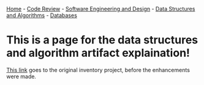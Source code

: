 [Home](README.md) - [Code Review](CodeReview.md) - [Software Engineering and Design](SoftwareEngineering_Design.md) - [Data Structures and Algorithms](DataStructures_Algorithms.md) - [Databases](Database.md)

# This is a page for the data structures and algorithm artifact explaination!

[This link](BiinarySearchTreeC++.zip) goes to the original inventory project, before the enhancements were made. 
